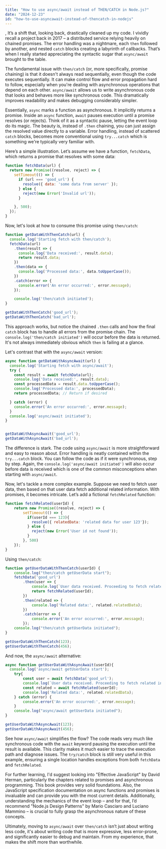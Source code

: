 ```yaml
---
title: "How to use async/await instead of THEN/CATCH in Node.js?"
date: "2024-12-23"
id: "how-to-use-asyncawait-instead-of-thencatch-in-nodejs"
---
```


,  It’s a shift that, looking back, drastically cleaned up my code. I vividly recall a project back in 2017 – a distributed service relying heavily on chained promises. The error handling was a nightmare, each `then` followed by another, and nested `catch` blocks creating a labyrinth of callbacks. That’s when I really started appreciating the syntactic sugar that `async/await` brought to the table.

The fundamental issue with `then/catch` (or, more specifically, promise chaining) is that it doesn't always read sequentially, even though the code executes sequentially. It can make control flow and error propagation hard to follow, especially when you're dealing with asynchronous operations that depend on each other. `async/await` allows us to write asynchronous code that looks and behaves more like synchronous code. This dramatically improves readability and makes debugging considerably simpler.

Essentially, `async` marks a function as asynchronous. It implicitly returns a promise. Inside an `async` function, `await` pauses execution until a promise resolves (or rejects). Think of it as a syntactic pause, letting the event loop do its magic. The beauty is, instead of `.then` chaining, you can just assign the resolved value directly to a variable. Error handling, instead of scattered `catch` blocks, becomes more conventional using `try...catch` which is something we're typically very familiar with.

Here’s a simple illustration. Let’s assume we have a function, `fetchData`, which returns a promise that resolves with some data:

```javascript
function fetchData(url) {
  return new Promise((resolve, reject) => {
    setTimeout(() => {
      if (url === 'good_url') {
        resolve({ data: 'some data from server' });
      } else {
        reject(new Error('Invalid url'));
      }

    }, 500);
  });
}
```

Now, let's look at how to consume this promise using `then/catch`:

```javascript
function getDataWithThenCatch(url) {
  console.log('Starting fetch with then/catch');
  fetchData(url)
    .then(result => {
      console.log('Data received:', result.data);
      return result.data;
    })
    .then(data => {
      console.log('Processed data:', data.toUpperCase());
    })
    .catch(error => {
      console.error('An error occurred:', error.message);
    });

    console.log('then/catch initiated');
}

getDataWithThenCatch('good_url');
getDataWithThenCatch('bad_url');
```

This approach works, but notice the chained `.then` calls and how the final `catch` block has to handle all errors from the promise chain. The `console.log('then/catch initiated')` will occur before the data is returned. It's not always immediately obvious which `then` is failing at a glance.

Let's contrast that with the `async/await` version:

```javascript
async function getDataWithAsyncAwait(url) {
  console.log('Starting fetch with async/await');
  try {
    const result = await fetchData(url);
    console.log('Data received:', result.data);
    const processedData = result.data.toUpperCase();
    console.log('Processed data:', processedData);
    return processedData; // Return if desired

  } catch (error) {
    console.error('An error occurred:', error.message);
  }
  console.log('async/await initiated');
}


getDataWithAsyncAwait('good_url');
getDataWithAsyncAwait('bad_url');
```

The difference is stark. The code using `async/await` is more straightforward and easy to reason about. Error handling is neatly contained within the `try...catch` block. You can follow the code as if it were synchronous, step by step. Again, the `console.log('async/await initiated')` will also occur before data is received which is one of the common misconceptions when starting with `async/await`.

Now, let's tackle a more complex example. Suppose we need to fetch user data, then based on that user data fetch additional related information. With promises, it becomes intricate. Let’s add a fictional `fetchRelated` function:

```javascript
function fetchRelated(userId) {
    return new Promise((resolve, reject) => {
        setTimeout(() => {
          if(userId === 123){
            resolve({ relatedData: 'related data for user 123'});
          } else {
            reject(new Error('User id not found'));
          }
        }, 500)
    });
}
```

Using `then/catch`:

```javascript
function getUserDataWithThenCatch(userId) {
    console.log("then/catch getUserData start");
    fetchData('good_url')
        .then(user => {
            console.log(`User data received. Proceeding to fetch related info: ${user.data}`);
            return fetchRelated(userId);
        })
        .then(related => {
            console.log('Related data:', related.relatedData);
        })
        .catch(error => {
            console.error('An error occurred:', error.message);
        });
    console.log("then/catch getUserData initiated");
}

getUserDataWithThenCatch(123);
getUserDataWithThenCatch(456);
```

And now, the `async/await` alternative:

```javascript
async function getUserDataWithAsyncAwait(userId){
  console.log('async/await getUserData start');
    try{
        const user = await fetchData('good_url');
        console.log(`User data received. Proceeding to fetch related info: ${user.data}`);
        const related = await fetchRelated(userId);
        console.log('Related data:', related.relatedData);
    } catch (error) {
        console.error('An error occurred:', error.message);
    }
    console.log("async/await getUserData initiated");
}

getUserDataWithAsyncAwait(123);
getUserDataWithAsyncAwait(456);
```

See how `async/await` simplifies the flow? The code reads very much like synchronous code with the `await` keyword pausing the execution until the result is available. This clarity makes it much easier to trace the execution path and diagnose issues. The `try/catch` block is still very useful in this example, ensuring a single location handles exceptions from both `fetchData` and `fetchRelated`.

For further learning, I'd suggest looking into "Effective JavaScript" by David Herman, particularly the chapters related to promises and asynchronous programming. This book provides very solid foundations. Also, the JavaScript specification documentation on async functions and promises is invaluable and can provide you with the most current details. Additionally, understanding the mechanics of the event loop – and for that, I’d recommend "Node.js Design Patterns" by Mario Casciaro and Luciano Mammino – is crucial to fully grasp the asynchronous nature of these concepts.

Ultimately, moving to `async/await` over `then/catch` isn’t just about writing less code, it's about writing code that is more expressive, less error-prone, and significantly easier to debug and maintain. From my experience, that makes the shift more than worthwhile.
